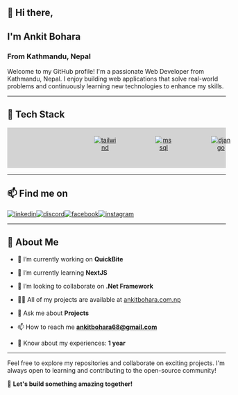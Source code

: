 ## 👋 Hi there,

## I'm Ankit Bohara 

### From Kathmandu, Nepal

Welcome to my GitHub profile! I'm a passionate Web Developer from Kathmandu, Nepal. I enjoy building web applications that solve real-world problems and continuously learning new technologies to enhance my skills.

---

## 🔧 Tech Stack

<div align="center" style="background-color: lightgray; padding: 20px; display: flex; gap: 45px;">
  <a href="https://www.python.org" target="_blank" rel="noreferrer">
    <img src="https://raw.githubusercontent.com/devicons/devicon/master/icons/python/python-original.svg" alt="python" width="50" height="50"/>
  </a>
  <a href="https://developer.mozilla.org/en-US/docs/Web/JavaScript" target="_blank" rel="noreferrer">
    <img src="https://raw.githubusercontent.com/devicons/devicon/master/icons/javascript/javascript-original.svg" alt="javascript" width="50" height="50"/>
  </a>
  <a href="https://dotnet.microsoft.com/" target="_blank" rel="noreferrer">
    <img src="https://raw.githubusercontent.com/devicons/devicon/master/icons/dot-net/dot-net-original-wordmark.svg" alt="dotnet" width="50" height="50"/>
  </a>
  <a href="https://reactjs.org/" target="_blank" rel="noreferrer">
    <img src="https://raw.githubusercontent.com/devicons/devicon/master/icons/react/react-original-wordmark.svg" alt="react" width="50" height="50"/>
  </a>
  <a href="https://tailwindcss.com/" target="_blank" rel="noreferrer">
    <img src="https://www.vectorlogo.zone/logos/tailwindcss/tailwindcss-icon.svg" alt="tailwind" width="50" height="50"/>
  </a>
  <a href="https://getbootstrap.com/" target="_blank" rel="noreferrer">
    <img src="https://raw.githubusercontent.com/devicons/devicon/master/icons/bootstrap/bootstrap-original-wordmark.svg" alt="bootstrap" width="50" height="50"/>
  </a>
  <a href="https://www.microsoft.com/en-us/sql-server" target="_blank" rel="noreferrer">
    <img src="https://www.svgrepo.com/show/303229/microsoft-sql-server-logo.svg" alt="mssql" width="50" height="50"/>
  </a>
  <a href="https://www.postgresql.org/" target="_blank" rel="noreferrer">
    <img src="https://raw.githubusercontent.com/devicons/devicon/master/icons/postgresql/postgresql-original-wordmark.svg" alt="postgresql" width="50" height="50"/>
  </a>
  <a href="https://www.djangoproject.com/" target="_blank" rel="noreferrer">
    <img src="https://cdn.worldvectorlogo.com/logos/django.svg" alt="django" width="50" height="50"/>
  </a>
  <a href="https://aws.amazon.com" target="_blank" rel="noreferrer">
    <img src="https://raw.githubusercontent.com/devicons/devicon/master/icons/amazonwebservices/amazonwebservices-original-wordmark.svg" alt="aws" width="50" height="50"/>
  </a>
</div>

---

## 📫 Find me on

<div align="center" style="display: flex;">
  <a href="https://www.linkedin.com/in/ankit-bohara-2a5833250/" target="_blank" rel="noreferrer">
    <img src="https://www.svgrepo.com/show/448234/linkedin.svg" alt="linkedin" width="50" height="50"/>
  </a>
  <a href="https://discord.com/ankit02324" target="_blank" rel="noreferrer">
    <img src="https://www.svgrepo.com/show/353655/discord-icon.svg" alt="discord" width="50" height="50"/>
  </a>
   <a href="https://www.facebook.com/profile.php?id=100070835915775" target="_blank" rel="noreferrer">
  <img src="https://upload.wikimedia.org/wikipedia/commons/5/51/Facebook_f_logo_%282019%29.svg" alt="facebook" width="45" height="45"/>
</a>

  <a href="https://www.instagram.com" target="_blank" rel="noreferrer">
    <img src="https://www.svgrepo.com/show/111199/instagram.svg" alt="instagram" width="45" height="45"/>
  </a>
 
</div>

---

## 🚀 About Me

- 🔭 I’m currently working on **QuickBite**

- 🌱 I’m currently learning **NextJS**

- 👯 I’m looking to collaborate on **.Net Framework**

- 👨‍💻 All of my projects are available at [ankitbohara.com.np](https://ankitbohara.com.np)

- 💬 Ask me about **Projects**

- 📫 How to reach me **ankitbohara68@gmail.com**

- 📄 Know about my experiences: **1 year**

---

Feel free to explore my repositories and collaborate on exciting projects. I'm always open to learning and contributing to the open-source community!

🎯 **Let's build something amazing together!**


